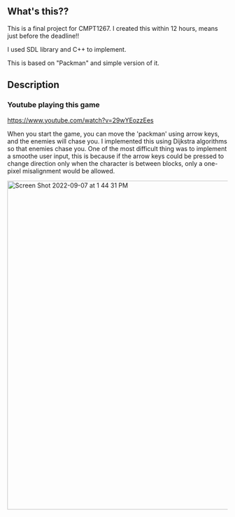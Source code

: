 ## What's this??

This is a final project for CMPT1267.
I created this within 12 hours, means just before the deadline!!

I used SDL library and C++ to implement.

This is based on "Packman" and simple version of it.

## Description

### Youtube playing this game
https://www.youtube.com/watch?v=29wYEozzEes

When you start the game, you can move the 'packman' using arrow keys, and the enemies will chase you.
I implemented this using Dijkstra algorithms so that enemies chase you.
One of the most difficult thing was to implement a smoothe user input, this is because if the arrow keys could be pressed to change direction only when the character is between blocks, only a one-pixel misalignment would be allowed.

<img width="752" alt="Screen Shot 2022-09-07 at 1 44 31 PM" src="https://user-images.githubusercontent.com/70839560/188974434-c75c5458-d852-4e1f-99ea-66429e48cbde.png">

